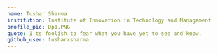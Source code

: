 ```yaml
---
name: Tushar Sharma
institution: Institute of Innovation in Technology and Management
profile_pic: Dp1.PNG
quote: I'ts foolish to fear what you have yet to see and know.
github_user: tusharxsharma
---
```

